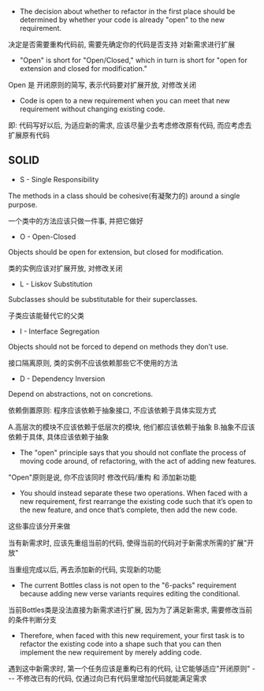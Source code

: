 + The decision about whether to refactor in the first place should be determined by whether your code is already "open" to the new requirement.

决定是否需要重构代码前, 需要先确定你的代码是否支持 对新需求进行扩展

+ "Open" is short for "Open/Closed," which in turn is short for "open for extension and closed for modification."

Open 是 开闭原则的简写, 表示代码要对扩展开放, 对修改关闭

+ Code is open to a new requirement when you can meet that new requirement without changing existing code.

即: 代码写好以后, 为适应新的需求, 应该尽量少去考虑修改原有代码, 而应考虑去扩展原有代码

## SOLID

+ S - Single Responsibility

The methods in a class should be cohesive(有凝聚力的) around a single purpose.

一个类中的方法应该只做一件事, 并把它做好

+ O - Open-Closed

Objects should be open for extension, but closed for modification.

类的实例应该对扩展开放, 对修改关闭

+ L - Liskov Substitution

Subclasses should be substitutable for their superclasses.

子类应该能替代它的父类

+ I - Interface Segregation

Objects should not be forced to depend on methods they don’t use.

接口隔离原则, 类的实例不应该依赖那些它不使用的方法

+ D - Dependency Inversion

Depend on abstractions, not on concretions.

依赖倒置原则: 程序应该依赖于抽象接口, 不应该依赖于具体实现方式

A.高层次的模块不应该依赖于低层次的模块, 他们都应该依赖于抽象
B.抽象不应该依赖于具体, 具体应该依赖于抽象

+ The "open" principle says that you should not conflate the process of moving code around, of refactoring, with the act of adding new features.

"Open"原则是说, 你不应该同时 修改代码/重构 和 添加新功能

+ You should instead separate these two operations. When faced with a new requirement, first rearrange the existing code such that it’s open to the new feature, and once that’s complete, then add the new code.

这些事应该分开来做

当有新需求时, 应该先重组当前的代码, 使得当前的代码对于新需求所需的扩展"开放"

当重组完成以后, 再去添加新的代码, 实现新的功能

+ The current Bottles class is not open to the "6-packs" requirement because adding new verse variants requires editing the conditional.

当前Bottles类是没法直接为新需求进行扩展, 因为为了满足新需求, 需要修改当前的条件判断分支

+ Therefore, when faced with this new requirement, your first task is to refactor the existing code into a shape such that you can then implement the new requirement by merely adding code.

遇到这中新需求时, 第一个任务应该是重构已有的代码, 让它能够适应"开闭原则" --- 不修改已有的代码, 仅通过向已有代码里增加代码就能满足需求








